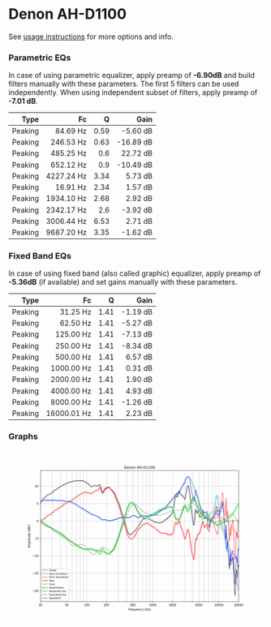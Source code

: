# Denon AH-D1100
See [usage instructions](https://github.com/jaakkopasanen/AutoEq#usage) for more options and info.

### Parametric EQs
In case of using parametric equalizer, apply preamp of **-6.90dB** and build filters manually
with these parameters. The first 5 filters can be used independently.
When using independent subset of filters, apply preamp of **-7.01 dB**.

| Type    | Fc         |    Q | Gain      |
|--------:|-----------:|-----:|----------:|
| Peaking | 84.69 Hz   | 0.59 | -5.60 dB  |
| Peaking | 246.53 Hz  | 0.63 | -16.89 dB |
| Peaking | 485.25 Hz  | 0.6  | 22.72 dB  |
| Peaking | 652.12 Hz  | 0.9  | -10.49 dB |
| Peaking | 4227.24 Hz | 3.34 | 5.73 dB   |
| Peaking | 16.91 Hz   | 2.34 | 1.57 dB   |
| Peaking | 1934.10 Hz | 2.68 | 2.92 dB   |
| Peaking | 2342.17 Hz | 2.6  | -3.92 dB  |
| Peaking | 3006.44 Hz | 6.53 | 2.71 dB   |
| Peaking | 9687.20 Hz | 3.35 | -1.62 dB  |

### Fixed Band EQs
In case of using fixed band (also called graphic) equalizer, apply preamp of **-5.36dB**
(if available) and set gains manually with these parameters.

| Type    | Fc          |    Q | Gain     |
|--------:|------------:|-----:|---------:|
| Peaking | 31.25 Hz    | 1.41 | -1.19 dB |
| Peaking | 62.50 Hz    | 1.41 | -5.27 dB |
| Peaking | 125.00 Hz   | 1.41 | -7.13 dB |
| Peaking | 250.00 Hz   | 1.41 | -8.34 dB |
| Peaking | 500.00 Hz   | 1.41 | 6.57 dB  |
| Peaking | 1000.00 Hz  | 1.41 | 0.31 dB  |
| Peaking | 2000.00 Hz  | 1.41 | 1.90 dB  |
| Peaking | 4000.00 Hz  | 1.41 | 4.93 dB  |
| Peaking | 8000.00 Hz  | 1.41 | -1.26 dB |
| Peaking | 16000.01 Hz | 1.41 | 2.23 dB  |

### Graphs
![](./Denon%20AH-D1100.png)